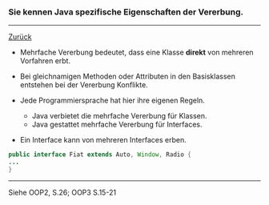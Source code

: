 ### Sie kennen Java spezifische Eigenschaften der Vererbung.

---

[Zurück](100vererbung.md)

* Mehrfache Vererbung bedeutet, dass eine Klasse **direkt** von mehreren
Vorfahren erbt.
* Bei gleichnamigen Methoden oder Attributen in den Basisklassen entstehen
bei der Vererbung Konflikte.
* Jede Programmiersprache hat hier ihre eigenen Regeln.
    * Java verbietet die mehrfache Vererbung für Klassen.
    * Java gestattet mehrfache Vererbung für Interfaces.

* Ein Interface kann von mehreren Interfaces erben.
```java
public interface Fiat extends Auto, Window, Radio {
...
}
```

---
Siehe OOP2, S.26; OOP3 S.15-21
